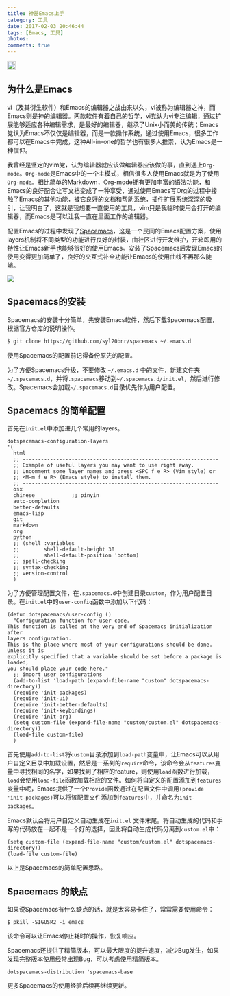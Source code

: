 ```yaml
---
title: 神器Emacs上手
category: 工具
date: 2017-02-03 20:46:44
tags: [Emacs, 工具]
photos:
comments: true
---
```


[<img src="https://firemiles-blog.oss-cn-shanghai.aliyuncs.com/2017-08-27-132249.jpg" width="20%" height="20">](http://spacemacs.org)

## 为什么是Emacs
vi（及其衍生软件）和Emacs的编辑器之战由来以久，vi被称为编辑器之神，而Emacs则是神的编辑器。两款软件有着自己的哲学，vi党认为vi专注编辑，通过扩展能够适应各种编辑需求，是最好的编辑器，继承了Unix小而美的传统；Emacs党认为Emacs不仅仅是编辑器，而是一款操作系统，通过使用Emacs，很多工作都可以在Emacs中完成，这种All-in-one的哲学也有很多人推崇，认为Emacs是一种信仰。

我曾经是坚定的vim党，认为编辑器就应该做编辑器应该做的事，直到遇上`Org-mode`。`Org-mode`是Emacs中的一个主模式，相信很多人使用Emacs就是为了使用`Org-mode`。相比简单的Markdown，Org-mode拥有更加丰富的语法功能，和Emacs的良好配合让写文档变成了一种享受，通过使用Emacs写Org的过程中接触了Emacs的其他功能，被它良好的文档和帮助系统，插件扩展系统深深的吸引，让我明白了，这就是我想要一直使用的工具，vim只是我临时使用会打开的编辑器，而Emacs是可以让我一直在里面工作的编辑器。

配置Emacs的过程中发现了[Spacemacs](https://github.com/syl20bnr/spacemacs)，这是一个民间的Emacs配置方案，使用layers机制将不同类型的功能进行良好的封装，由社区进行开发维护，开箱即用的特性让Emacs新手也能够很好的使用Emacs。安装了Spacemacs后发现Emacs的使用变得更加简单了，良好的交互式补全功能让Emacs的使用曲线不再那么陡峭。

![](https://firemiles-blog.oss-cn-shanghai.aliyuncs.com/2017-02-03-122036.jpg)

<!--more-->
## Spacemacs的安装
Spacemacs的安装十分简单，先安装Emacs软件，然后下载Spacemacs配置，根据官方仓库的说明操作。

```sh
$ git clone https://github.com/syl20bnr/spacemacs ~/.emacs.d
```

使用Spacemacs的配置前记得备份原先的配置。

为了方便Spacemacs升级，不要修改 `~/.emacs.d` 中的文件，新建文件夹`~/.spacemacs.d`，并将`.spacemacs`移动到`~/.spacemacs.d/init.el`，然后进行修改。Spacemacs会加载`~/.spacemacs.d`目录优先作为用户配置。


## Spacemacs 的简单配置
首先在`init.el`中添加进几个常用的layers。

```elisp
dotspacemacs-configuration-layers
'(
  html
  ;; ----------------------------------------------------------------
  ;; Example of useful layers you may want to use right away.
  ;; Uncomment some layer names and press <SPC f e R> (Vim style) or
  ;; <M-m f e R> (Emacs style) to install them.
  ;; ----------------------------------------------------------------
  osx
  chinese            ;; pinyin
  auto-completion
  better-defaults
  emacs-lisp
  git
  markdown
  org
  python
  ;; (shell :variables
  ;;        shell-default-height 30
  ;;        shell-default-position 'bottom)
  ;; spell-checking
  ;; syntax-checking
  ;; version-control
  )
```

为了方便管理配置文件，在`.spacemacs.d`中创建目录`custom`，作为用户配置目录。在`init.el`中的`user-config`函数中添加以下代码：

```elisp
(defun dotspacemacs/user-config ()
  "Configuration function for user code.
This function is called at the very end of Spacemacs initialization after
layers configuration.
This is the place where most of your configurations should be done. Unless it is
explicitly specified that a variable should be set before a package is loaded,
you should place your code here."
  ;; import user configurations
  (add-to-list 'load-path (expand-file-name "custom" dotspacemacs-directory))
  (require 'init-packages)
  (require 'init-ui)
  (require 'init-better-defaults)
  (require 'init-keybindings)
  (require 'init-org)
  (setq custom-file (expand-file-name "custom/custom.el" dotspacemacs-directory))
  (load-file custom-file)
  )
```

首先使用`add-to-list`将`custom`目录添加到`load-path`变量中，让Emacs可以从用户自定义目录中加载设置，然后是一系列的`require`命令，该命令会从`features`变量中寻找相同的名字，如果找到了相应的feature，则使用`load`函数进行加载，`load`会使用`load-file`函数加载相应的文件。如何将自定义的配置添加到`features`变量中呢，Emacs提供了一个`Provide`函数通过在配置文件中调用`(provide 'init-packages)`可以将该配置文件添加到`features`中，并命名为`init-packages`。

Emacs默认会将用户自定义自动生成在`init.el` 文件末尾。将自动生成的代码和手写的代码放在一起不是一个好的选择，因此将自动生成代码分离到`custom.el`中：

```elisp
(setq custom-file (expand-file-name "custom/custom.el" dotspacemacs-directory))
(load-file custom-file)
```

以上是Spacemacs的简单配置思路。

## Spacemacs 的缺点
如果说Spacemacs有什么缺点的话，就是太容易卡住了，常常需要使用命令：

```shell
$ pkill -SIGUSR2 -i emacs
```

该命令可以让Emacs停止耗时的操作，恢复响应。

Spacemacs还提供了精简版本，可以最大限度的提升速度，减少Bug发生，如果发现完整版本使用经常出现Bug，可以考虑使用精简版本。

```elisp
dotspacemacs-distribution 'spacemacs-base
```

更多Spacemacs的使用经验后续再继续更新。
